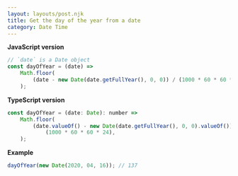 ```yaml
---
layout: layouts/post.njk
title: Get the day of the year from a date
category: Date Time
---
```


**JavaScript version**

```js
// `date` is a Date object
const dayOfYear = (date) =>
	Math.floor(
		(date - new Date(date.getFullYear(), 0, 0)) / (1000 * 60 * 60 * 24),
	);
```

**TypeScript version**

```js
const dayOfYear = (date: Date): number =>
	Math.floor(
		(date.valueOf() - new Date(date.getFullYear(), 0, 0).valueOf()) /
			(1000 * 60 * 60 * 24),
	);
```

**Example**

```js
dayOfYear(new Date(2020, 04, 16)); // 137
```
